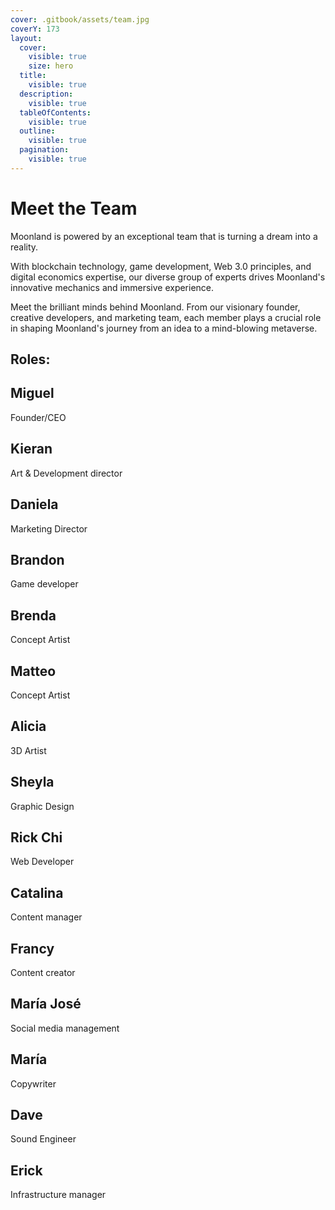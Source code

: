 ```yaml
---
cover: .gitbook/assets/team.jpg
coverY: 173
layout:
  cover:
    visible: true
    size: hero
  title:
    visible: true
  description:
    visible: true
  tableOfContents:
    visible: true
  outline:
    visible: true
  pagination:
    visible: true
---
```


# Meet the Team

Moonland is powered by an exceptional team that is turning a dream into a reality.&#x20;

With blockchain technology, game development, Web 3.0 principles, and digital economics expertise, our diverse group of experts drives Moonland's innovative mechanics and immersive experience.&#x20;

Meet the brilliant minds behind Moonland. From our visionary founder, creative developers, and marketing team, each member plays a crucial role in shaping Moonland's journey from an idea to a mind-blowing metaverse.

## Roles:&#x20;

## Miguel&#x20;

Founder/CEO

## Kieran&#x20;

Art & Development director

## Daniela&#x20;

Marketing Director

## Brandon

Game developer

## Brenda

Concept Artist

## Matteo

Concept Artist

## Alicia

3D Artist

## Sheyla

Graphic Design

## Rick Chi

Web Developer

## Catalina

Content manager

## Francy

Content creator

## María José

Social media management

## María &#x20;

Copywriter

## Dave

Sound Engineer

## Erick

Infrastructure manager

